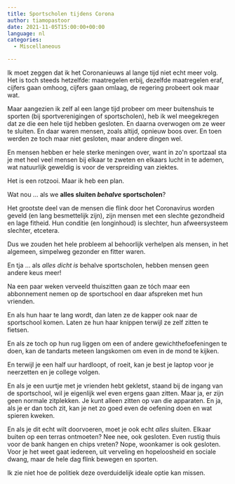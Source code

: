 ```yaml
---
title: Sportscholen tijdens Corona
author: tiamopastoor
date: 2021-11-05T15:00:00+00:00
language: nl
categories:
  - Miscellaneous

---
```

Ik moet zeggen dat ik het Coronanieuws al lange tijd niet echt meer volg. Het is toch steeds hetzelfde: maatregelen erbij, dezelfde maatregelen eraf, cijfers gaan omhoog, cijfers gaan omlaag, de regering probeert ook maar wat.

Maar aangezien ik zelf al een lange tijd probeer om meer buitenshuis te sporten (bij sportverenigingen of sportscholen), heb ik wel meegekregen dat ze die een hele tijd hebben gesloten. En daarna overwogen om ze weer te sluiten. En daar waren mensen, zoals altijd, opnieuw boos over. En toen werden ze toch maar niet gesloten, maar andere dingen wel. 

En mensen hebben er hele sterke meningen over, want in zo'n sportzaal sta je met heel veel mensen bij elkaar te zweten en elkaars lucht in te ademen, wat natuurlijk geweldig is voor de verspreiding van ziektes.

Het is een rotzooi. Maar ik heb een plan.

Wat nou ... als we **alles sluiten _behalve_ sportscholen**?

Het grootste deel van de mensen die flink door het Coronavirus worden geveld (en lang besmettelijk zijn), zijn mensen met een slechte gezondheid en lage fitheid. Hun conditie (en longinhoud) is slechter, hun afweersysteem slechter, etcetera.

Dus we zouden het hele probleem al behoorlijk verhelpen als mensen, in het algemeen, simpelweg gezonder en fitter waren.

En tja ... als _alles dicht is_ behalve sportscholen, hebben mensen geen andere keus meer! 

Na een paar weken verveeld thuiszitten gaan ze tóch maar een abbonnement nemen op de sportschool en daar afspreken met hun vrienden.

En als hun haar te lang wordt, dan laten ze de kapper ook naar de sportschool komen. Laten ze hun haar knippen terwijl ze zelf zitten te fietsen.

En als ze toch op hun rug liggen om een of andere gewichthefoefeningen te doen, kan de tandarts meteen langskomen om even in de mond te kijken.

En terwijl je een half uur hardloopt, of roeit, kan je best je laptop voor je neerzetten en je college volgen.

En als je een uurtje met je vrienden hebt gekletst, staand bij de ingang van de sportschool, wil je eigenlijk wel even ergens gaan zitten. Maar ja, er zijn geen normale zitplekken. Je kunt alleen zitten op van die apparaten. En ja, als je er dan toch zit, kan je net zo goed even de oefening doen en wat spieren kweken.

En als je dit echt wilt doorvoeren, moet je ook echt _alles_ sluiten. Elkaar buiten op een terras ontmoeten? Nee nee, ook gesloten. Even rustig thuis voor de bank hangen en chips vreten? Nope, woonkamer is ook gesloten. Voor je het weet gaat iedereen, uit verveling en hopeloosheid en sociale dwang, maar de hele dag flink bewegen en sporten. 

Ik zie niet hoe de politiek deze overduidelijk ideale optie kan missen.